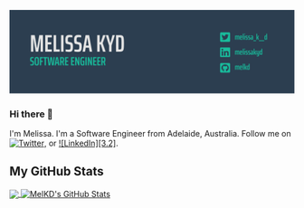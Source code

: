 [![Header](https://github.com/MelKD/melkd/blob/master/readme-banner.png "Header")](https://melissakyd.com)

### Hi there 👋
I'm Melissa. I'm a Software Engineer from Adelaide, Australia. Follow me on [![Twitter][1.2]][1],  or [![LinkedIn][3.2]][3].


## My GitHub Stats

<a href="https://github.com/MelKD/MelKD">
  <img align="center" src="https://github-readme-stats.vercel.app/api/top-langs/?username=MelKD&hide=java,html&title_color=ffffff&text_color=c9cacc&icon_color=2bbc8a&bg_color=19BC9C" />
</a>
<a href="https://github.com/MelKD/MelKD">
  <img align="center" src="https://github-readme-stats.vercel.app/api?username=MelKD&show_icons=true&line_height=27&count_private=true&title_color=ffffff&text_color=c9cacc&icon_color=2bbc8a&bg_color=2C3E50" alt="MelKD's GitHub Stats" />
</a>

<!-- links to social media icons -->

<!-- icons with padding -->

[1.1]: http://i.imgur.com/tXSoThF.png (twitter icon with padding)
[2.1]: http://i.imgur.com/0o48UoR.png (github icon with padding)

<!-- icons without padding -->

[1.2]: http://i.imgur.com/wWzX9uB.png (twitter icon without padding)
[2.2]: http://i.imgur.com/9I6NRUm.png (github icon without padding)


<!-- links to your social media accounts -->

[1]: https://twitter.com/melissa_k__d
[2]: https://github.com/MelKD
[3]: https://www.linkedin.com/in/melissakyd/
